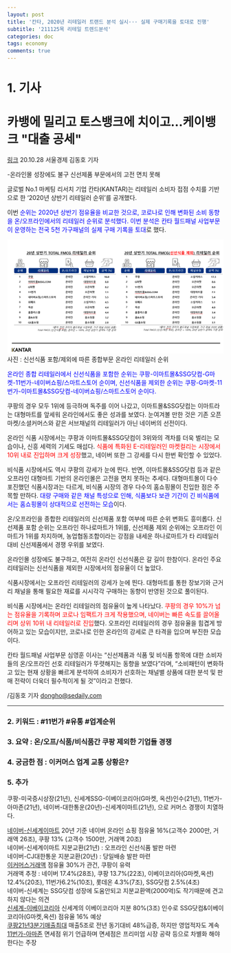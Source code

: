 ```yaml
---
layout: post
title: '칸타, 2020년 리테일러 트랜드 분석 실시··· 실제 구매기록을 토대로 진행'
subtitle: '211125목 리테일 트렌드분석'
categories: doc
tags: economy
comments: true
---
```


# 1. 기사

카뱅에 밀리고 토스뱅크에 치이고…케이뱅크 "대출 공세"
==========
[링크](https://www.sedaily.com/NewsView/1Z9B211VR5)
20.10.28 서울경제 김동호 기자   

-온라인몰 성장에도 불구 신선제품 부문에서의 고전 면치 못해   

글로벌 No.1 마케팅 리서치 기업 칸타(KANTAR)는 리테일러 소비자 접점 수치를 기반으로 한 ‘2020년 상반기 리테일러 순위’를 공개했다.   

이번 <span style="color:blue">순위는 2020년 상반기 점유율을 비교한 것으로, 코로나로 인해 변화된 소비 동향을 온/오프라인에서의 리테일러 순위로 분석했다. 이번 분석은 칸타 월드패널 사업부문이 운영하는 전국 5천 가구패널의 실제 구매 기록을 토대</span>로 했다.   

<img src="/assets/img/211125Thu_retail.png">
사진 : 신선식품 포함/제외에 따른 종합부문 온라인 리테일러 순위   

<span style="color:blue">온라인 종합 리테일러에서 신선식품을 포함한 순위는 쿠팡-이마트몰&SSG닷컴-G마켓-11번가-네이버쇼핑/스마트스토어 순이며, 신선식품을 제외한 순위는 쿠팡-G마켓-11번가-이마트몰&SSG닷컴-네이버쇼핑/스마트스토어 순이다.   

쿠팡의 경우 모두 1위에 등극하며 독주를 이어 나갔고, 이마트몰&SSG닷컴는 이마트라는 대형마트를 앞세워 온라인에서도 좋은 성과를 보였다.</span> 눈여겨볼 만한 것은 기존 오픈마켓/소셜커머스와 같은 서브채널의 리테일러가 아닌 네이버의 선전이다.   

온라인 식품 시장에서는 쿠팡과 이마트몰&SSG닷컴이 3위와의 격차를 더욱 벌리는 모습이나, 신흥 세력의 기세도 매섭다. <span style="color:red">식품에 특화된 E-리테일러인 마켓컬리는 시장에서 10위 내로 진입하며 크게 성장</span>했고, 네이버 또한 그 강세를 다시 한번 확인할 수 있었다.   

비식품 시장에서도 역시 쿠팡의 강세가 눈에 띈다. 반면, 이마트몰&SSG닷컴 등과 같은 오프라인 대형마트 기반의 온라인몰은 고전을 면치 못하는 추세다. 대형마트몰이 다수 포진했던 식품시장과는 다르게, 비식품 시장의 경우 다수의 홈쇼핑몰이 진입한 점은 주목할 만하다. <span style="color:blue">대량 구매와 같은 채널 특성으로 인해, 식품보다 보관 기간이 긴 비식품에서는 홈쇼핑몰이 상대적으로 선전하는 모습</span>이다.   

온/오프라인을 종합한 리테일러의 신선제품 포함 여부에 따른 순위 변화도 흥미롭다. 신선제품 포함 순위는 오프라인 하나로마트가 1위를, 신선제품 제외 순위에는 오프라인 이마트가 1위를 차지하며, 농업협동조합이라는 강점을 내세운 하나로마트가 타 리테일러 대비 신선제품에서 경쟁 우위를 보였다.   

온라인몰 성장에도 불구하고, 여전히 온라인 신선식품은 갈 길이 한참이다. 온라인 주요 리테일러는 신선식품을 제외한 시장에서의 점유율이 더 높았다.   

식품시장에서는 오프라인 리테일러의 강세가 눈에 띈다. 대형마트를 통한 장보기와 근거리 채널을 통해 필요한 재료를 시시각각 구매하는 동향이 반영된 것으로 풀이된다.   

비식품 시장에서는 온라인 리테일러의 점유율이 높게 나타났다.  <span style="color:red">쿠팡의 경우 10%가 넘는 점유율을 기록하며 코로나 임팩트가 크게 작용했으며, 네이버는 빠른 속도를 끌어올리며 상위 10위 내 리테일러로 진입</span>했다. 오프라인 리테일러의 경우 점유율을 힘겹게 방어하고 있는 모습이지만, 코로나로 인한 온라인의 강세로 큰 타격을 입으며 부진한 모습이다.   

칸타 월드패널 사업부문 심영훈 이사는 “신선제품과 식품 및 비식품 항목에 대한 소비자들의 온/오프라인 선호 리테일러가 뚜렷해지는 동향을 보였다”라며, “소비패턴이 변화하고 있는 현재 상황을 빠르게 분석하여 소비자가 선호하는 채널별 상품에 대한 분석 및 판매 전략이 더욱더 필수적이게 될 것”이라고 전했다.   

/김동호 기자 dongho@sedaily.com   

* * *

### 2. 키워드 : \#11번가 \#유통 \#업계순위
### 3. 요약 : 온/오프/식품/비식품간 쿠팡 제외한 기업들 경쟁
### 4. 궁금한 점 : 이커머스 업계 교통 상황은?

### 5. 추가
쿠팡-미국증시상장(21년), 신세계SSG-이베이코리아(G마켓, 옥션)인수(21년), 11번가-아마존(21년), 네이버-대한통운(20년)-신세계이마트(21년), 으로 커머스 경쟁이 치열하다.   

[네이버-신세계이마트](https://biz.chosun.com/site/data/html_dir/2021/03/16/2021031601703.html)
20년 기준 네이버 온라인 쇼핑 점유율 16%(고객수 2000만, 거래액 26조), 쿠팡 13% (고객수 1500만, 거래액 20조)   
네이버-신세계이마트 지분교환(21년) : 오프라인 신선식품 발판 마련   
네이버-CJ대한통운 지분교환(20년) : 당일배송 발판 마련   
[이커머스거래액](https://magazine.hankyung.com/business/article/202104019969b)
점유율 30%가 관건, 쿠팡이 유력   
거래액 추정 : 네이버 17.4%(28조), 쿠팡 13.7%(22조), 이베이코리아(G마켓,옥션) 12.4%(20조), 11번가6.2%(10조), 롯데온 4.3%(7조), SSG닷컴 2.5%(4조)   
네이버-신세계는 SSG닷컴 성장에 도움안되고 지분교환액(2000억)도 작기때문에 견고하지 않다는 의견   
[신세계-이베이코리아](https://biz.newdaily.co.kr/site/data/html/2021/06/24/2021062400184.html)
신세계의 이베이코리아 지분 80%(3조) 인수로 SSG닷컴&이베이코리아(G마켓,옥션) 점유율 16% 예상   
[쿠팡21년3분기매출최대](https://www.opinionnews.co.kr/news/articleView.html?idxno=57717)
매출5조로 전년 동기대비 48%급증, 하지만 영업적자도 계속   
[11번가-아마존](https://www.mk.co.kr/economy/view/2021/1068809)
면세점 위기 언급하며 면세점은 프리미엄 시장 공략 등으로 차별화 해야한다는 주장   
